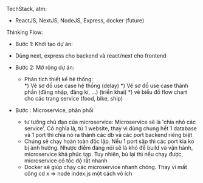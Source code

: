 TechStack, atm:
- ReactJS, NextJS, NodeJS, Express, docker (future)


Thinking Flow:

- Bước 1: Khởi tạo dự án:
 + Dùng next, express cho backend và react/next cho frontend

- Bước 2: Mở rộng dự án:
  + Phân tích thiết kế hệ thống:  
    *) Vẽ sơ đồ use case hệ thống (delay)
    *) Vẽ sơ đồ use case thành phần (đăng nhập, đăng kí, ...)  (triển khai) 
    *) vẽ biểu đồ flow chart cho các trang service (food, bike, ship)

- Bước : Microservice, phân phối
  + tư tưởng chủ đạo của microservice: Microservice sẽ là 'chia nhỏ các service'. Có nghĩa là, từ 1 website, 
  thay vì dùng chung hết 1 database và 1 port thì chia nó ra thành các db và các port backend riêng biệt
  + Chúng sẽ chạy hoàn toàn độc lập. Nếu 1 port sập thì các port kia ko bị ảnh hưởng. Nhược điểm đáng nói sẽ là
  khó để build và vận hành, microservice khá phức tạp. Tuy nhiên, bù lại thì nếu chạy được, microservice có tốc độ
  rất nhanh
  + Docker sẽ giúp chạy các microservice nhanh chóng. Thay vì mất công cd x => node index.js một cách vô ích
